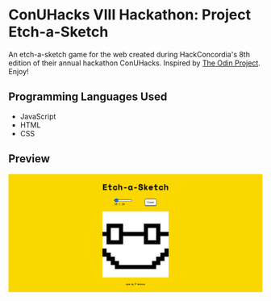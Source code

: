 # ConUHacks VIII Hackathon: Project Etch-a-Sketch
An etch-a-sketch game for the web created during HackConcordia's 8th edition of their annual hackathon ConUHacks. Inspired by [The Odin Project](https://www.theodinproject.com/lessons/foundations-etch-a-sketch). Enjoy!

## Programming Languages Used
- JavaScript
- HTML
- CSS

## Preview
![Webpage Preview](./images/preview.png)
